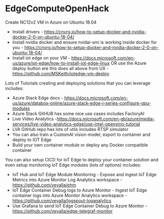 # EdgeComputeOpenHack
Create NC12v2 VM in Azure on Ubuntu 18.04 
-	Install drivers - https://cnvrg.io/how-to-setup-docker-and-nvidia-docker-2-0-on-ubuntu-18-04/
-	Install nvidia docker and ensure nvidai-smi is working inside docker for you - https://cnvrg.io/how-to-setup-docker-and-nvidia-docker-2-0-on-ubuntu-18-04/
-	Install iot edge on your VM - https://docs.microsoft.com/en-us/azure/iot-edge/how-to-install-iot-edge-linux
OR use the Azure deploy button ere this does all above from UX -  https://github.com/MSKeith/iotedge-vm-deploy

Lots of Tutorials creating and deploying solutions that you can leverage includes:
-	Azure Stack Edge docs - https://docs.microsoft.com/en-us/azure/databox-online/azure-stack-edge-j-series-configure-gpu-modules
-	Azure Stack GitHUB has some nice use cases includes FactoryAI
-	Live Video Analytics  -https://docs.microsoft.com/en-gb/azure/media-services/live-video-analytics-edge/use-intel-openvino-tutorial
-	LVA GitHub repo has lots of utils includes RTSP simulator
-	You can also train a CustomAI vision model, export to container and deploy to IOT Edge
-	Build your own container module or deploy any Docker compatible container 

You can also setup CICD for IoT Edge to deploy your container solution and even setup monitoring IoT Edge modules (lots of options) includes:
-	IoT Hub and IoT Edge Module Monitoring - Expose and ingest IoT Edge Metrics into Azure Monitor Log Analytics workspace - https://github.com/veyalla/ehm  
-	IoT Edge Container Debug logs to Azure Monitor - Ingest IoT Edge container logs into Azure Monitor Analytics workspace - https://github.com/veyalla/logspout-loganalytics 
-	Use Grafana to send IoT Edge Container Debug to Azure Monitor - https://github.com/veyalla/edge-telegraf-monitor



